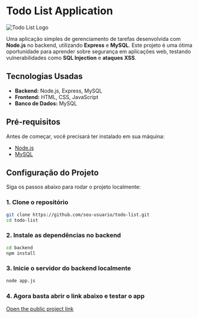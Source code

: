 # Todo List Application

![Todo List Logo](link-da-sua-imagem)

Uma aplicação simples de gerenciamento de tarefas desenvolvida com **Node.js** no backend, utilizando **Express** e **MySQL**. Este projeto é uma ótima oportunidade para aprender sobre segurança em aplicações web, testando vulnerabilidades como **SQL Injection** e **ataques XSS**.

## Tecnologias Usadas

- **Backend:** Node.js, Express, MySQL
- **Frontend:** HTML, CSS, JavaScript
- **Banco de Dados:** MySQL

## Pré-requisitos

Antes de começar, você precisará ter instalado em sua máquina:

- [Node.js](https://nodejs.org/)
- [MySQL](https://www.mysql.com/)

## Configuração do Projeto

Siga os passos abaixo para rodar o projeto localmente:

### 1. Clone o repositório

```bash
git clone https://github.com/seu-usuario/todo-list.git
cd todo-list
```

### 2. Instale as dependências no backend

```bash
cd backend
npm install
```

### 3. Inicie o servidor do backend localmente

```bash
node app.js
```

### 4. Agora basta abrir o link abaixo e testar o app

<a href="" target="_blank">Open the public project link</a>

